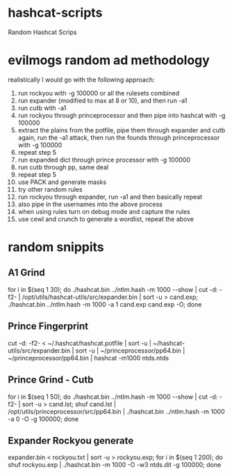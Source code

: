 # hashcat-scripts
Random Hashcat Scrips

# evilmogs random ad methodology
realistically I would go with the following approach:

1. run rockyou with -g 100000 or all the rulesets combined
2. run expander (modified to max at 8 or 10), and then run -a1
3. run cutb with -a1
4. run rockyou through princeprocessor and then pipe into hashcat with -g 100000
5. extract the plains from the potfile, pipe them through expander and cutb again, run the -a1 attack, then run the founds through princeprocessor with -g 100000
6. repeat step 5
7. run expanded dict through prince processor with -g 100000
8. run cutb through pp, same deal
9. repeat step 5
10. use PACK and generate masks
11. try other random rules
12. run rockyou through expander, run -a1
and then basically repeat
13. also pipe in the usernames into the above process
14. when using rules turn on debug mode and capture the rules
15. use cewl and crunch to generate a wordlist, repeat the above

# random snippits

## A1 Grind

for i in $(seq 1 30); do ./hashcat.bin ../ntlm.hash -m 1000 --show  | cut -d: -f2- | /opt/utils/hashcat-utils/src/expander.bin | sort -u > cand.exp; ./hashcat.bin ../ntlm.hash -m 1000 -a 1 cand.exp cand.exp -O; done

## Prince Fingerprint
cut -d: -f2- < ~/.hashcat/hashcat.potfile | sort -u | ~/hashcat-utils/src/expander.bin | sort -u | ~/princeprocessor/pp64.bin | ~/princeprocessor/pp64.bin | hashcat -m1000 ntds.ntds

## Prince Grind - Cutb
for i in $(seq 1 50); do ./hashcat.bin ../ntlm.hash -m 1000 --show | cut -d: -f2- | sort -u > cand.lst; shuf cand.lst | /opt/utils/princeprocessor/src/pp64.bin | ./hashcat.bin ../ntlm.hash -m 1000 -a 0 -O -g 100000; done

## Expander Rockyou generate
expander.bin < rockyou.txt | sort -u > rockyou.exp; for i in $(seq 1 200); do shuf rockyou.exp | ./hashcat.bin -m 1000 -O -w3 ntds.dit -g 100000; done
